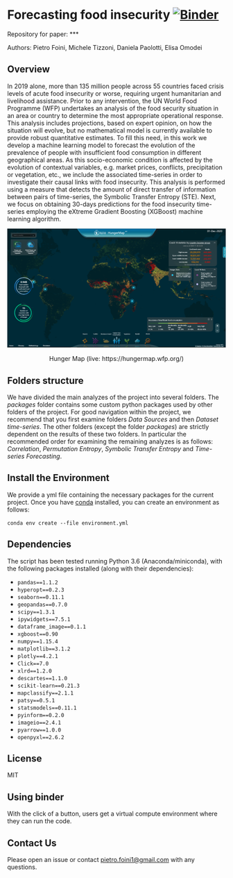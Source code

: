 # Forecasting food insecurity [![Binder](https://mybinder.org/badge_logo.svg)](https://mybinder.org/v2/gh/pietro-foini/ISI-WFP/HEAD)

Repository for paper: ***

Authors: Pietro Foini, Michele Tizzoni, Daniela Paolotti, Elisa Omodei

## Overview

In 2019 alone, more than 135 million people across 55 countries faced crisis levels of acute food insecurity or worse, requiring urgent humanitarian and livelihood assistance. Prior to any intervention, the UN World Food Programme (WFP) undertakes an analysis of the food security situation in an area or country to determine the most appropriate operational response. This analysis includes projections, based on expert opinion, on how the situation will evolve, but no mathematical model is currently available to provide robust quantitative estimates. To fill this need, in this work we develop a machine learning model to forecast the evolution of the prevalence of people with insufficient food consumption in different geographical areas. As this socio-economic condition is affected by the evolution of contextual variables, e.g. market prices, conflicts, precipitation or vegetation, etc., we include the associated time-series in order to investigate their causal links with food insecurity. This analysis is performed using a measure that detects the amount of direct transfer of information between pairs of time-series, the Symbolic Transfer Entropy (STE).
Next, we focus on obtaining 30-days predictions for the food insecurity time-series employing the eXtreme Gradient Boosting (XGBoost) machine learning algorithm. 

<p align="center">
  <img src="./Hunger Map.png" width="700">
</p>

<p align="center">Hunger Map (live: https://hungermap.wfp.org/)</p>

## Folders structure

We have divided the main analyzes of the project into several folders. The *packages* folder contains some custom python packages used by other folders of the project. For good navigation within the project, we recommend that you first examine folders *Data Sources* and then *Dataset time-series*. The other folders (except the folder *packages*) are strictly dependent on the results of these two folders. In particular the recommended order for examining the remaining analyzes is as follows: *Correlation*, *Permutation Entropy*, *Symbolic Transfer Entropy* and *Time-series Forecasting*.

## Install the Environment

We provide a yml file containing the necessary packages for the current project. Once you have [conda](https://docs.anaconda.com/anaconda/install/) installed, you can create an environment as follows:
```
conda env create --file environment.yml 
```

## Dependencies

The script has been tested running Python 3.6 (Anaconda/miniconda), with the following packages installed (along with their dependencies):

- `pandas==1.1.2`
- `hyperopt==0.2.3`
- `seaborn==0.11.1`
- `geopandas==0.7.0`
- `scipy==1.3.1`
- `ipywidgets==7.5.1`
- `dataframe_image==0.1.1`
- `xgboost==0.90`
- `numpy==1.15.4`
- `matplotlib==3.1.2`
- `plotly==4.2.1`
- `Click==7.0`
- `xlrd==1.2.0`
- `descartes==1.1.0`
- `scikit-learn==0.21.3`
- `mapclassify==2.1.1`
- `patsy==0.5.1`
- `statsmodels==0.11.1`
- `pyinform==0.2.0`
- `imageio==2.4.1`
- `pyarrow==1.0.0`
- `openpyxl==2.6.2`

## License

MIT

## Using binder



With the click of a button, users get a virtual compute environment where they can run the code.

## Contact Us

Please open an issue or contact pietro.foini1@gmail.com with any questions.

